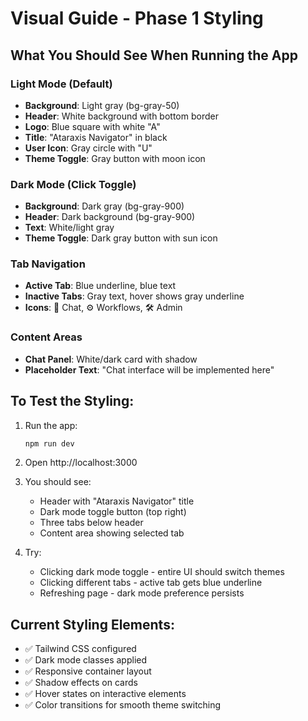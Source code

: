 # Visual Guide - Phase 1 Styling

## What You Should See When Running the App

### Light Mode (Default)
- **Background**: Light gray (bg-gray-50)
- **Header**: White background with bottom border
- **Logo**: Blue square with white "A"
- **Title**: "Ataraxis Navigator" in black
- **User Icon**: Gray circle with "U"
- **Theme Toggle**: Gray button with moon icon

### Dark Mode (Click Toggle)
- **Background**: Dark gray (bg-gray-900)
- **Header**: Dark background (bg-gray-900)
- **Text**: White/light gray
- **Theme Toggle**: Dark gray button with sun icon

### Tab Navigation
- **Active Tab**: Blue underline, blue text
- **Inactive Tabs**: Gray text, hover shows gray underline
- **Icons**: 💬 Chat, ⚙️ Workflows, 🛠️ Admin

### Content Areas
- **Chat Panel**: White/dark card with shadow
- **Placeholder Text**: "Chat interface will be implemented here"

## To Test the Styling:

1. Run the app:
   ```bash
   npm run dev
   ```

2. Open http://localhost:3000

3. You should see:
   - Header with "Ataraxis Navigator" title
   - Dark mode toggle button (top right)
   - Three tabs below header
   - Content area showing selected tab

4. Try:
   - Clicking dark mode toggle - entire UI should switch themes
   - Clicking different tabs - active tab gets blue underline
   - Refreshing page - dark mode preference persists

## Current Styling Elements:
- ✅ Tailwind CSS configured
- ✅ Dark mode classes applied
- ✅ Responsive container layout
- ✅ Shadow effects on cards
- ✅ Hover states on interactive elements
- ✅ Color transitions for smooth theme switching